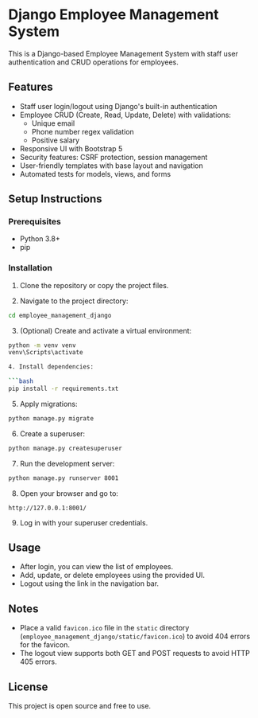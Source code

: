 # Django Employee Management System

This is a Django-based Employee Management System with staff user authentication and CRUD operations for employees.

## Features

- Staff user login/logout using Django's built-in authentication
- Employee CRUD (Create, Read, Update, Delete) with validations:
  - Unique email
  - Phone number regex validation
  - Positive salary
- Responsive UI with Bootstrap 5
- Security features: CSRF protection, session management
- User-friendly templates with base layout and navigation
- Automated tests for models, views, and forms

## Setup Instructions

### Prerequisites

- Python 3.8+
- pip

### Installation

1. Clone the repository or copy the project files.

2. Navigate to the project directory:

```bash
cd employee_management_django
```

3. (Optional) Create and activate a virtual environment:

```bash
python -m venv venv
venv\Scripts\activate

4. Install dependencies:

```bash
pip install -r requirements.txt
```

5. Apply migrations:

```bash
python manage.py migrate
```

6. Create a superuser:

```bash
python manage.py createsuperuser
```

7. Run the development server:

```bash
python manage.py runserver 8001
```

8. Open your browser and go to:

```
http://127.0.0.1:8001/
```

9. Log in with your superuser credentials.

## Usage

- After login, you can view the list of employees.
- Add, update, or delete employees using the provided UI.
- Logout using the link in the navigation bar.

## Notes

- Place a valid `favicon.ico` file in the `static` directory (`employee_management_django/static/favicon.ico`) to avoid 404 errors for the favicon.
- The logout view supports both GET and POST requests to avoid HTTP 405 errors.

## License

This project is open source and free to use.
